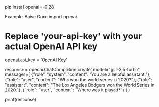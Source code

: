 pip install openai==0.28


Example: Baisc Code
import openai

# Replace 'your-api-key' with your actual OpenAI API key
openai.api_key = 'OpenAI Key'

response = openai.ChatCompletion.create(
    model="gpt-3.5-turbo",
    messages=[
        {"role": "system", "content": "You are a helpful assistant."},
        {"role": "user", "content": "Who won the world series in 2020?"},
        {"role": "assistant", "content": "The Los Angeles Dodgers won the World Series in 2020."},
        {"role": "user", "content": "Where was it played?"}
    ]
)

print(response)
